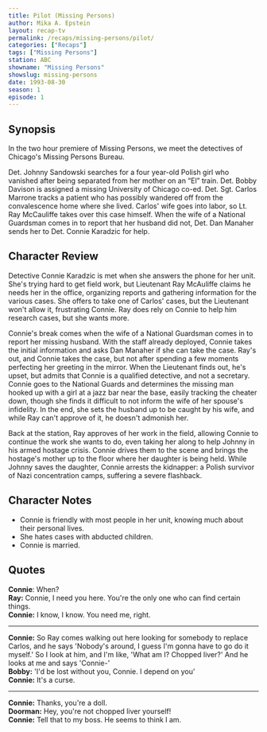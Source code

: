 ```yaml
---
title: Pilot (Missing Persons)
author: Mika A. Epstein
layout: recap-tv
permalink: /recaps/missing-persons/pilot/
categories: ["Recaps"]
tags: ["Missing Persons"]
station: ABC
showname: "Missing Persons"
showslug: missing-persons
date: 1993-08-30
season: 1
episode: 1
---
```


## Synopsis

In the two hour premiere of Missing Persons, we meet the detectives of Chicago's Missing Persons Bureau.

Det. Johnny Sandowski searches for a four year-old Polish girl who vanished after being separated from her mother on an &#8220;El&#8221; train. Det. Bobby Davison is assigned a missing University of Chicago co-ed. Det. Sgt. Carlos Marrone tracks a patient who has possibly wandered off from the convalescence home where she lived. Carlos' wife goes into labor, so Lt. Ray McCauliffe takes over this case himself. When the wife of a National Guardsman comes in to report that her husband did not, Det. Dan Manaher sends her to Det. Connie Karadzic for help.

## Character Review

Detective Connie Karadzic is met when she answers the phone for her unit. She's trying hard to get field work, but Lieutenant Ray McAuliffe claims he needs her in the office, organizing reports and gathering information for the various cases. She offers to take one of Carlos' cases, but the Lieutenant won't allow it, frustrating Connie. Ray does rely on Connie to help him research cases, but she wants more.

Connie's break comes when the wife of a National Guardsman comes in to report her missing husband. With the staff already deployed, Connie takes the initial information and asks Dan Manaher if she can take the case. Ray's out, and Connie takes the case, but not after spending a few moments perfecting her greeting in the mirror. When the Lieutenant finds out, he's upset, but admits that Connie is a qualified detective, and not a secretary. Connie goes to the National Guards and determines the missing man hooked up with a girl at a jazz bar near the base, easily tracking the cheater down, though she finds it difficult to not inform the wife of her spouse's infidelity. In the end, she sets the husband up to be caught by his wife, and while Ray can't approve of it, he doesn't admonish her.

Back at the station, Ray approves of her work in the field, allowing Connie to continue the work she wants to do, even taking her along to help Johnny in his armed hostage crisis. Connie drives them to the scene and brings the hostage's mother up to the floor where her daughter is being held. While Johnny saves the daughter, Connie arrests the kidnapper: a Polish survivor of Nazi concentration camps, suffering a severe flashback.

## Character Notes

* Connie is friendly with most people in her unit, knowing much about their personal lives.  
* She hates cases with abducted children.  
* Connie is married.

## Quotes

**Connie**: When?  
**Ray:** Connie, I need you here. You're the only one who can find certain things.  
**Connie:** I know, I know. You need me, right.  

- - -

**Connie:** So Ray comes walking out here looking for somebody to replace Carlos, and he says 'Nobody's around, I guess I'm gonna have to go do it myself.' So I look at him, and I'm like, 'What am I? Chopped liver?' And he looks at me and says 'Connie-'  
**Bobby:** 'I'd be lost without you, Connie. I depend on you'  
**Connie:** It's a curse.  

- - -

**Connie:** Thanks, you're a doll.  
**Doorman:** Hey, you're not chopped liver yourself!  
**Connie:** Tell that to my boss. He seems to think I am.
